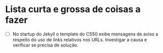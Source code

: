 # Lista curta e grossa de coisas a fazer

- [ ] No startup do Jekyll o template do CS50 exibe mensagens de aviso a
      respeito do uso de links relativos nos URLs. Investigar a causa e
      verificar se precisa de solução.
